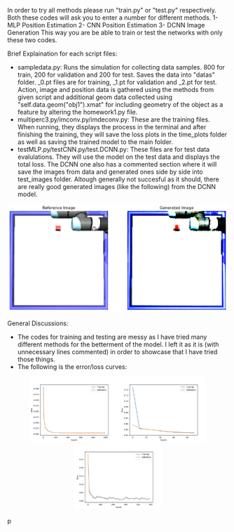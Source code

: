 In order to try all methods please run "train.py" or "test.py" respectively.
Both these codes will ask you to enter a number for different methods.
1- MLP Position Estimation
2- CNN Position Estimation
3- DCNN Image Generation
This way you are be able to train or test the networks with only these two codes.



Brief Explaination for each script files:
- sampledata.py: Runs the simulation for collecting data samples. 800 for train, 200 for validation and 200 for test. Saves the data into "datas" folder. _0.pt files are for training, _1.pt for validation and _2.pt for test. Action, image and position data is gathered using the methods from given script and additional geom data collected using "self.data.geom("obj1").xmat" for including geometry of the object as a feature by altering the homework1.py file.
- multiperc3.py/imconv.py/imdeconv.py: These are the training files. When running, they displays the process in the terminal and after finishing the training, they will save the loss plots in the time_plots folder as well as saving the trained model to the main folder.
- testMLP.py/testCNN.py/test.DCNN.py: These files are for test data evalulations. They will use the model on the test data and displays the total loss. The DCNN one also has a commented section where it will save the images from data and generated ones side by side into test_images folder. Altough generally not succesful as it should, there are really good generated images (like the following) from the DCNN model.

![Image Comparison](/test_images/test_side_by_side_1.png)

General Discussions:

- The codes for training and testing are messy as I have tried many different methods for the betterment of the model. I left it as it is (with unnecessary lines commented) in order to showcase that I have tried those things.
- The following is the error/loss curves:

<p align="center">
  <img src="/time_plots/MLP_Error_Plot.png" alt="MLP LOSS" width="200" style="display: inline-block;"/>
  <img src="/time_plots/CNN_Error_Plot.png" alt="CNN LOSS" width="200" style="display: inline-block;"/>
  <img src="/time_plots/DCNN_Error_Plot.png" alt="DCNN LOSS" width="200" style="display: inline-block;"/>
</p>p
